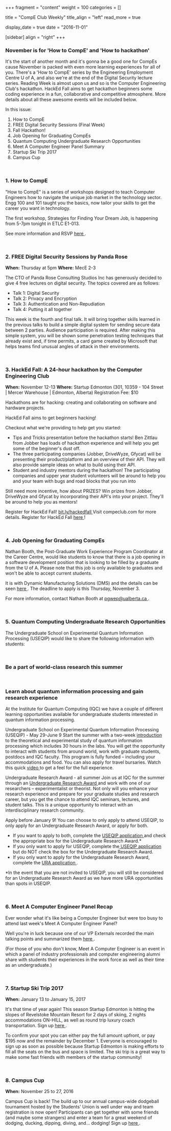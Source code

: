 
+++
fragment = "content"
weight = 100
categories = []

title = "CompE Club Weekly"
title_align = "left"
read_more = true

display_date = true
date = "2016-11-01" 

[sidebar]
  align = "right"
+++
### November is for 'How to CompE' and 'How to hackathon'


It's the start of another month and it's gonna be a good one for CompEs cause November is packed with even more learning experiences for all of you. There's a 'How to CompE' series by the Engineering Employment Centre U of A, and also we're at the end of the Digital Security lecture series. Reading Week is almost upon us and so is the Computer Engineering Club's hackathon. HackEd Fall aims to get hackathon beginners some coding experience in a fun, collaborative and competitive atmosphere.
More details about all these awesome events will be included below.

In this issue:
1. How to CompE
2. FREE Digital Security Sessions (Final Week)
3. Fall Hackathon!
4. Job Opening for Graduating CompEs
5. Quantum Computing Undergraduate Research Opportunities
6. Meet A Computer Engineer Panel Summary
7. Startup Ski Trip 2017
8. Campus Cup

</br>

### 1. How to CompE


"How to CompE" is a series of workshops designed to teach Computer Engineers how to navigate the unique job market in the technology sector. Engg 100 and 101 taught you the basics, now tailor your skills to get the career you want in technology.

The first workshop, Strategies for Finding Your Dream Job, is happening from 5-7pm tonight in ETLC E1-013.

See more information and RSVP [here ](https://howtocompeworkshops2016.eventbrite.ca/) .

</br>

### 2. FREE Digital Security Sessions by Panda Rose

**When:** Thursday at 5pm
**Where:** MecE 2-3

The CTO of Panda Rose Consulting Studios Inc has generously decided to give 4 free lectures on digital security. The topics covered are as follows:
* Talk 1: Digital Security
* Talk 2: Privacy and Encryption
* Talk 3: Authentication and Non-Repudiation
* Talk 4: Putting it all together

This week is the fourth and final talk. It will bring together skills learned in the previous talks to build a simple digital system for sending secure data between 2 parties. Audience participation is required. After making this simple system, you will be shown some penetration testing techniques that already exist and, if time permits, a card game created by Microsoft that helps teams find unusual angles of attack in their environments.

</br>

### 3. HackEd Fall: A 24-hour hackathon by the Computer Engineering Club
**When:** November 12-13
**Where:** Startup Edmonton (301, 10359 - 104 Street | Mercer Warehouse |  Edmonton, Alberta)
Registration Fee: $10

Hackathons are for hacking: creating and collaborating on software and hardware projects.

HackEd Fall aims to get beginners hacking!

Checkout what we're providing to help get you started:
* Tips and Tricks presentation before the hackathon starts! Ben Zittlau from Jobber has loads of hackathon experience and will help you get some of the beginner's dust off.
* The three participating companies (Jobber, DriveWyze, Gfycat) will be presenting their product/platform and an overview of their API. They will also provide sample ideas on what to build using their API.
* Student and industry mentors during the hackathon! The participating companies and upper year student volunteers will be around to help you and your team with bugs and road blocks that you run into

Still need more incentive, how about PRIZES? Win prizes from Jobber, DriveWyze and Gfycat by incorporating their API's into your project. They'll be around to help you as mentors!

Register for HackEd Fall!
[bit.ly/hackedfall ](http://l.facebook.com/l.php?u=http%3A%2F%2Fbit.ly%2Fhackedfall&h=gAQEopFn6AQHLb-NJZ9n1KtANW7wf7eEmYpHihYSsCM_vZg&enc=AZNjD4Gzte4073AMEF2AeRM96WOwkr51iuuA5XO0y45lz9C5h1CEl63jDikNCsLDjS2MjQpxEA8JBSPlN4NOeOQUIqGqd2e4dP1vefVf1HW_xWFqXD_oDi0ZLqnPKBksPB-GzE3YjnXP5P0d_usG8ki2Dn83xQR6X0wkvzFIL7XcDZBPmS2v420qAJ_VpMUdG7-PZYnVtJwq84gOBydCKevv&s=1)
Visit compeclub.com for more details. Register for HackEd Fall [here ](https://compeclub.typeform.com/to/lqxHyD) !

</br>

### 4. Job Opening for Graduating CompEs


Nathan Booth, the Post-Graduate Work Experience Program Coordinator at the Career Centre, would like students to know that there is a job opening in a software development position that is looking to be filled by a graduate from the U of A. Please note that this job is only available to graduates and won't be able to accept current students.

It is with Dynamic Manufacturing Solutions (DMS) and the details can be seen [here ](https://drive.google.com/a/ualberta.ca/file/d/0B2glo4nix35NV0pFWUZCdnZrajNqdlBFWUdKanllSy1uaGM0/view?usp=sharing) . The deadline to apply is this Thursday, November 3.

For more information, contact Nathan Booth at [pgwep@ualberta.ca ](mailto:pgwep@ualberta.ca) .

</br>

### 5. Quantum Computing Undergraduate Research Opportunities


The Undergraduate School on Experimental Quantum Information Processing (USEQIP) would like to share the following information with students:

</br>

### Be a part of world-class research this summer


</br>

### Learn about quantum information processing and gain research experience


At the Institute for Quantum Computing (IQC) we have a couple of different learning opportunities available for undergraduate students interested in quantum information processing.

Undergraduate School on Experimental Quantum Information Processing (USEQIP) - May 29-June 9
Start the summer with a two-week [introduction ](http://uwaterloo.us7.list-manage2.com/track/click?u=88e2f2b6c4505da990964a890&id=af689bc259&e=45a0d44603)  to the theoretical and experimental study of quantum information processing which includes 30 hours in the labs. You will get the opportunity to interact with students from around world, work with graduate students, postdocs and IQC faculty. This program is fully funded – including your accommodations and food. You can also apply for travel bursaries.
Watch this quick [video ](http://uwaterloo.us7.list-manage.com/track/click?u=88e2f2b6c4505da990964a890&id=adf610423b&e=45a0d44603)  to get a feel for the full experience.

Undergraduate Research Award - all summer
Join us at IQC for the summer through an [Undergraduate Research Award ](http://uwaterloo.us7.list-manage.com/track/click?u=88e2f2b6c4505da990964a890&id=5ae96af1b4&e=45a0d44603)  and work with one of our researchers – experimentalist or theorist. Not only will you enhance your research experience and prepare for your graduate studies and research career, but you get the chance to attend IQC seminars, lectures, and student talks. This is a unique opportunity to interact with an interdisciplinary research community.

Apply before January 9!
You can choose to only apply to attend USEQIP, to only apply for an Undergraduate Research Award, or apply for both.
* If you want to apply to both, complete the [USEQIP application ](https://services.iqc.uwaterloo.ca/applications/positions/useqip-2017/)  and check the appropriate box for the Undergraduate Research Award.*
* If you only want to apply for USEQIP, complete the[ USEQIP application ](https://services.iqc.uwaterloo.ca/applications/positions/useqip-2017/)  but do NOT check the box for the Undergraduate Research Award.
* If you only want to apply for the Undergraduate Research Award, complete the [URA application ](https://services.iqc.uwaterloo.ca/applications/positions/undergraduate-student-internship-2017/) .

*In the event that you are not invited to USEQIP, you will still be considered for an Undergraduate Research Award as we have more URA opportunities than spots in USEQIP.

</br>

### 6. Meet A Computer Engineer Panel Recap


Ever wonder what it's like being a Computer Engineer but were too busy to attend last week's Meet A Computer Engineer Panel?

Well you're in luck because one of our VP Externals recorded the main talking points and summarized them [here ](https://docs.google.com/a/ualberta.ca/document/d/1nifPbcvoqMnpnIhpjTJHpx0KQOxb-O8QGQ5HrXJnViU/edit?usp=sharing) .

(For those of you who don't know, Meet A Computer Engineer is an event in which a panel of industry professionals and computer engineering alumni share with students their experiences in the work force as well as their time as an undergraduate.)

</br>

### 7. Startup Ski Trip 2017

**When:** January 13 to January 15, 2017

It's that time of year again! This season Startup Edmonton is hitting the slopes of Revelstoke Mountain Resort for 2 days of skiing, 2 nights accommodations ON-HILL, as well as round trip luxury coach transportation. Sign up [here ](http://t.sidekickopen06.com/e1t/c/5/f18dQhb0S7lC8dDMPbW2n0x6l2B9nMJW7t5XZs1pgFyCW5wvqWg7fKcYgW3MPft-56dJpzf3G26KH02?t=https%3A%2F%2Fwww.backsidetours.com%2Ftrip%2FCSTU16-S1701&si=5444193433157632π=929db311-1f27-4b22-aede-fefadc458f3f) .

To confirm your spot you can either pay the full amount upfront, or pay $195 now and the remainder by December 1. Everyone is encouraged to sign up as soon as possible because Startup Edmonton is making efforts to fill all the seats on the bus and space is limited. The ski trip is a great way to make some fast friends with members of the startup community!

</br>

### 8. Campus Cup

**When:** November 25 to 27, 2016

Campus Cup is back! The build up to our annual campus-wide dodgeball tournament hosted by the Students' Union is well under way and team registration is now open! Participants can get together with some friends (and maybe some strangers) and enter a team for a great weekend of dodging, ducking, dipping, diving, and... dodging!
Sign up [here ](http://uasuevents.ca/campuscup) .

</br>
